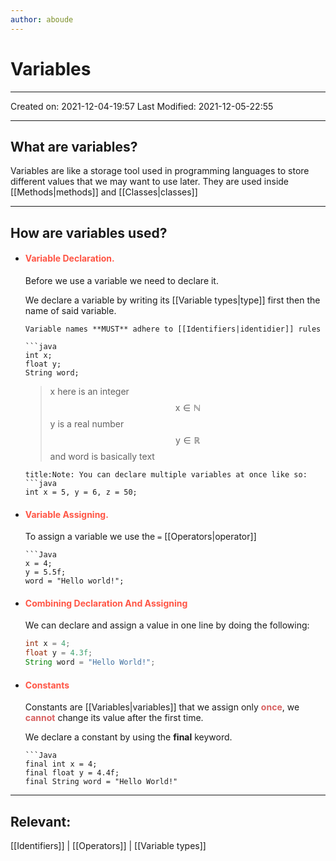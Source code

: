 ```yaml
---
author: aboude
---
```

# Variables
---

Created on: 2021-12-04-19:57
Last Modified: 2021-12-05-22:55

---

## What are variables?
Variables are like a storage tool used in programming languages to store different values that we may want to use later. They are used inside [[Methods|methods]] and [[Classes|classes]]

---

## How are variables used?

* #### <span style="color: #ff5545;text-transform: capitalize;">Variable declaration. </span>
	Before we use a variable we need to declare it. 

	We declare a variable by writing its [[Variable types|type]] first then the name of said variable.

	```ad-warning
	Variable names **MUST** adhere to [[Identifiers|identidier]] rules
	```

	```ad-example
	```java
	int x;
	float y;
	String word;
	```````
	
	> x here is an integer $$\text{x} \in \mathbb{N}$$
	y is a real number $$\text{y} \in \mathbb{R}$$
	and word is basically text

	```ad-note
	title:Note: You can declare multiple variables at once like so:
	```java
	int x = 5, y = 6, z = 50;
	```
* #### <span style="color: #ff5545;text-transform: capitalize;">Variable assigning.</span>

	To assign a variable we use the ``=`` [[Operators|operator]] 
	```ad-example
	```Java
	x = 4;
	y = 5.5f;
	word = "Hello world!";
	``````




* #### <span style="color: #ff5545;text-transform: capitalize;"> Combining declaration and assigning </span>
	We can declare and assign a value in one line by doing the following:
	```Java
	int x = 4;
	float y = 4.3f;
	String word = "Hello World!";
	```

* #### <span style="color: #ff5545;text-transform: capitalize;"> Constants </span>
	Constants are [[Variables|variables]] that we assign only **<span style="color:#d76060">once</span>**, we **<span style="color:#d76060">cannot</span>** change its value after the first time.
	
	We declare a constant by using the **final** keyword.
	```ad-example
	```Java
	final int x = 4;
	final float y = 4.4f;
	final String word = "Hello World!"
	``````

---
## Relevant:
[[Identifiers]] | [[Operators]] | [[Variable types]]